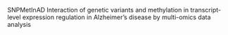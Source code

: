 SNPMetInAD
Interaction of genetic variants and methylation in transcript-level expression regulation in Alzheimer’s disease by multi-omics data analysis
